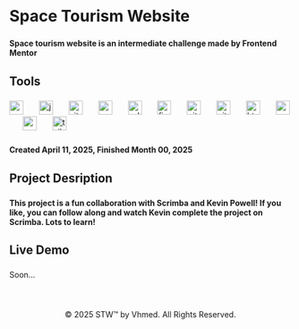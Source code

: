 <br clear="both">

<h1 align="left">Space Tourism Website</h1>

###

<h4 align="left">Space tourism website is an intermediate challenge made by Frontend Mentor</h4>

###

<h2 align="left">Tools</h2>

###

<div align="left">
  <img src="https://skillicons.dev/icons?i=react" height="25" alt="react logo"  />
  <img width="20" />
  <img src="https://skillicons.dev/icons?i=js" height="25" alt="javascript logo"  />
  <img width="20" />
  <img src="https://skillicons.dev/icons?i=vite" height="25" alt="vite logo"  />
  <img width="20" />
  <img src="https://cdn.jsdelivr.net/gh/devicons/devicon/icons/css3/css3-original.svg" height="25" alt="css3 logo"  />
  <img width="20" />
  <img src="https://cdn.jsdelivr.net/gh/devicons/devicon/icons/eslint/eslint-original.svg" height="25" alt="eslint logo"  />
  <img width="20" />
  <img src="https://cdn.jsdelivr.net/gh/devicons/devicon/icons/figma/figma-original.svg" height="25" alt="figma logo"  />
  <img width="20" />
  <img src="https://cdn.jsdelivr.net/gh/devicons/devicon/icons/git/git-plain.svg" height="25" alt="git logo"  />
  <img width="20" />
  <img src="https://cdn.jsdelivr.net/gh/devicons/devicon/icons/github/github-original.svg" height="25" alt="github logo"  />
  <img width="20" />
  <img src="https://cdn.jsdelivr.net/gh/devicons/devicon/icons/html5/html5-original.svg" height="25" alt="html5 logo"  />
  <img width="20" />
  <img src="https://cdn.jsdelivr.net/gh/devicons/devicon/icons/vscode/vscode-original.svg" height="25" alt="vscode logo"  />
  <img width="20" />
  <img src="https://cdn.simpleicons.org/npm/CB3837" height="25" alt="npm logo"  />
  <img width="20" />
  <img src="https://skillicons.dev/icons?i=tailwind" height="25" alt="tailwindcss logo"  />
</div>

###

<h4 align="left">Created ‎April ‎11, ‎2025, Finished Month 00, 2025</h4>

###

<h2 align="left">Project Desription</h2>

###

<h4 align="left">This project is a fun collaboration with Scrimba and Kevin Powell! If you like, you can follow along and watch Kevin complete the project on Scrimba. Lots to learn!</h4>

###

<h2 align="left">Live Demo</h2>

###

<p align="left">Soon...</p>

###

<br clear="both">

<p align="center">© 2025 STW™ by Vhmed. All Rights Reserved.</p>

###
